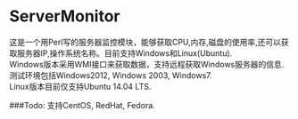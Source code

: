 # ServerMonitor

这是一个用Perl写的服务器监控模块，能够获取CPU,内存,磁盘的使用率,还可以获取服务器IP,操作系统名称。目前支持Windows和Linux(Ubuntu).<br>
Windows版本采用WMI接口来获取数据，支持远程获取Windows服务器的信息.测试环境包括Windows2012, Windows 2003, Windows7.<br>
Linux版本目前仅支持Ubuntu 14.04 LTS.

###Todo:
支持CentOS, RedHat, Fedora.

